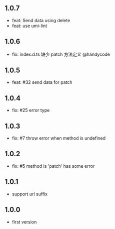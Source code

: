 ## 1.0.7 
* feat: Send data using delete
* feat: use umi-lint

## 1.0.6 
* fix: index.d.ts 缺少 patch 方法定义 @handycode

## 1.0.5
* feat: #32 send data for patch

## 1.0.4
* fix: #25 error type

## 1.0.3
* fix: #7 throw error when method is undefined

## 1.0.2
* fix: #5 method is 'patch' has some error

## 1.0.1
* support url suffix

## 1.0.0

* first version
